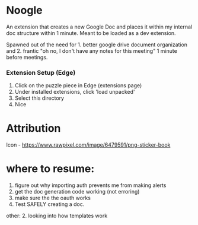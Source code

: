 # Noogle
An extension that creates a new Google Doc and places it within my internal doc structure within 1 minute. Meant to be loaded as a dev extension. 

Spawned out of the need for 1. better google drive document organization and 2. frantic "oh no, I don't have any notes for this meeting" 1 minute before meetings.


### Extension Setup (Edge)
1. Click on the puzzle piece in Edge (extensions page)
2. Under installed extensions, click 'load unpacked'
3. Select this directory
4. Nice


# Attribution
Icon - https://www.rawpixel.com/image/6479591/png-sticker-book


# where to resume:
1. figure out why importing auth prevents me from making alerts
2. get the doc generation code working (not erroring)
3. make sure the the oauth works
4. Test SAFELY creating a doc.


other:
2. looking into how templates work